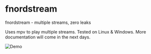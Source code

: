 # fnordstream
fnordstream - multiple streams, zero leaks

Uses mpv to play multiple streams. Tested on Linux & Windows.
More documentation will come in the next days.

![Demo](https://user-images.githubusercontent.com/198567/210152449-ef0750d5-db40-4c30-82e9-29173ce4eba8.gif)
